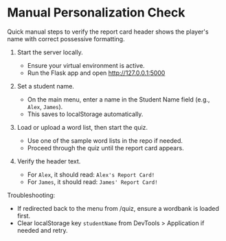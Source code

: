# Manual Personalization Check

Quick manual steps to verify the report card header shows the player's name with correct possessive formatting.

1) Start the server locally.
   - Ensure your virtual environment is active.
   - Run the Flask app and open http://127.0.0.1:5000

2) Set a student name.
   - On the main menu, enter a name in the Student Name field (e.g., `Alex`, `James`).
   - This saves to localStorage automatically.

3) Load or upload a word list, then start the quiz.
   - Use one of the sample word lists in the repo if needed.
   - Proceed through the quiz until the report card appears.

4) Verify the header text.
   - For `Alex`, it should read: `Alex's Report Card!`
   - For `James`, it should read: `James' Report Card!`

Troubleshooting:
- If redirected back to the menu from /quiz, ensure a wordbank is loaded first.
- Clear localStorage key `studentName` from DevTools > Application if needed and retry.
